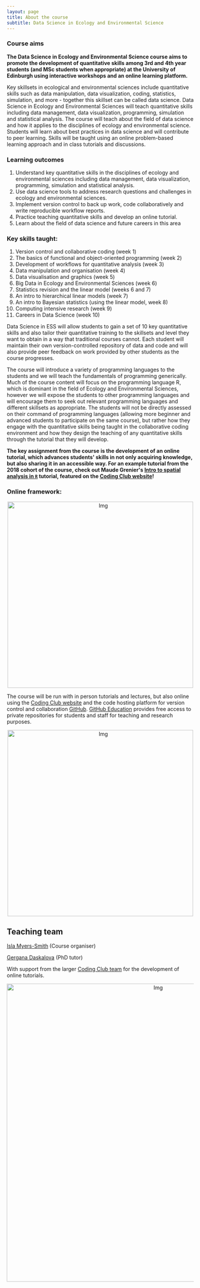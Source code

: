 ```yaml
---
layout: page
title: About the course
subtitle: Data Science in Ecology and Environmental Science
---
```


### Course aims
__The Data Science in Ecology and Environmental Science course aims to promote the development of quantitative skills among 3rd and 4th year students (and MSc students when appropriate) at the University of Edinburgh using interactive workshops and an online learning platform.__

Key skillsets in ecological and environmental sciences include quantitative skills such as data manipulation, data visualization, coding, statistics, simulation, and more - together this skillset can be called data science. Data Science in Ecology and Environmental Sciences will teach quantitative skills including data management, data visualization, programming, simulation and statistical analysis. The course will teach about the field of data science and how it applies to the disciplines of ecology and environmental science. Students will learn about best practices in data science and will contribute to peer learning. Skills will be taught using an online problem-based learning approach and in class tutorials and discussions.

### Learning outcomes

1.	Understand key quantitative skills in the disciplines of ecology and environmental sciences including data management, data visualization, programming, simulation and statistical analysis.
2.	Use data science tools to address research questions and challenges in ecology and environmental sciences.
3.	Implement version control to back up work, code collaboratively and write reproducible workflow reports.
4.	Practice teaching quantitative skills and develop an online tutorial.
5.	Learn about the field of data science and future careers in this area

### Key skills taught:

1.	Version control and collaborative coding (week 1)
2.	The basics of functional and object-oriented programming (week 2)
3.	Development of workflows for quantitative analysis (week 3)
4.	Data manipulation and organisation (week 4)
5.	Data visualisation and graphics (week 5)
6.	Big Data in Ecology and Environmental Sciences (week 6)
7.	Statistics revision and the linear model (weeks 6 and 7)
8.	An intro to hierarchical linear models (week 7)
9.	An intro to Bayesian statistics (using the linear model, week 8)
10.	Computing intensive research (week 9)
11.	Careers in Data Science (week 10)

Data Science in ESS will allow students to gain a set of 10 key quantitative skills and also tailor their quantitative training to the skillsets and level they want to obtain in a way that traditional courses cannot. Each student will maintain their own version-controlled repository of data and code and will also provide peer feedback on work provided by other students as the course progresses. 

The course will introduce a variety of programming languages to the students and we will teach the fundamentals of programming generically.  Much of the course content will focus on the programming language R, which is dominant in the field of Ecology and Environmental Sciences, however we will expose the students to other programming languages and will encourage them to seek out relevant programming languages and different skillsets as appropriate.  The students will not be directly assessed on their command of programming languages (allowing more beginner and advanced students to participate on the same course), but rather how they engage with the quantitative skills being taught in the collaborative coding environment and how they design the teaching of any quantitative skills through the tutorial that they will develop.

__The key assignment from the course is the development of an online tutorial, which advances students' skills in not only acquiring knowledge, but also sharing it in an accessible way. For an example tutorial from the 2018 cohort of the course, check out Maude Grenier's <a href="https://ourcodingclub.github.io/2019/03/26/spatial.html" target="_blank">Intro to spatial analysis in `R`</a> tutorial, featured on the <a href="https://ourcodingclub.github.io/tutorials/" target="_blank">Coding Club website</a>!__

### Online framework:
<center> <img src="{{ site.baseurl }}/img/cc_screen.png" alt="Img" style="width: 500px;"/> </center>

The course will be run with in person tutorials and lectures, but also online using the <a href="https://ourcodingclub.github.io/" target="_blank">Coding Club website</a> and the code hosting platform for version control and collaboration <a href="https://github.com/" target="_blank">GitHub</a>. <a href="https://education.github.com/" target="_blank">GitHub Education</a> provides free access to private repositories for students and staff for teaching and research purposes.

<center> <img src="{{ site.baseurl }}/img/cc_tuts.png" alt="Img" style="width: 500px;"/> </center>


<h2>Teaching team</h2>
<p><a href="https://teamshrub.com" target="_blank">Isla Myers-Smith</a> (Course organiser)</p>
<p><a href="https://gndaskalova.com" target="_blank">Gergana Daskalova</a> (PhD tutor)</p>
<p>With support from the larger <a href="https://ourcodingclub.github.io/team/" target="_blank">Coding Club team</a> for the development of online tutorials.</p>

<center> <img src="{{ site.baseurl }}/img/Picture1.png" alt="Img" style="width: 800px;"/> </center>
